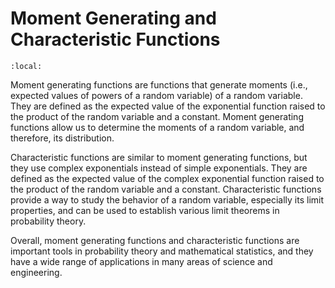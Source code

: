 # Moment Generating and Characteristic Functions

```{contents}
:local:
```

Moment generating functions are functions that generate moments (i.e., expected
values of powers of a random variable) of a random variable. They are defined as
the expected value of the exponential function raised to the product of the
random variable and a constant. Moment generating functions allow us to
determine the moments of a random variable, and therefore, its distribution.

Characteristic functions are similar to moment generating functions, but they
use complex exponentials instead of simple exponentials. They are defined as the
expected value of the complex exponential function raised to the product of the
random variable and a constant. Characteristic functions provide a way to study
the behavior of a random variable, especially its limit properties, and can be
used to establish various limit theorems in probability theory.

Overall, moment generating functions and characteristic functions are important
tools in probability theory and mathematical statistics, and they have a wide
range of applications in many areas of science and engineering.
